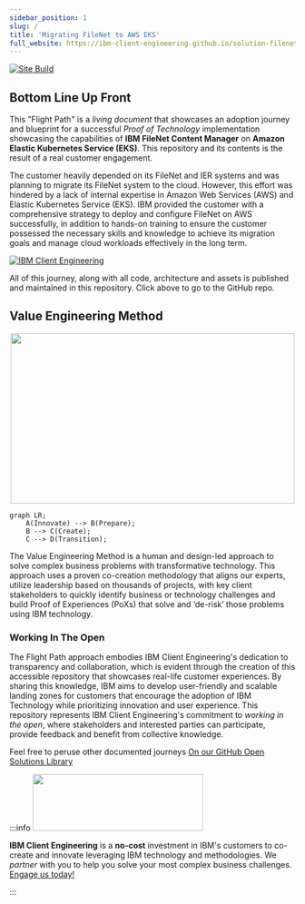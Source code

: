 ```yaml
---
sidebar_position: 1
slug: /
title: 'Migrating FileNet to AWS EKS'
full_website: https://ibm-client-engineering.github.io/solution-filenet-aws/
---
```

[![Site Build](https://github.com/ibm-client-engineering/solution-filenet-aws/actions/workflows/deploy.yml/badge.svg)](https://github.com/ibm-client-engineering/solution-filenet-aws/actions/workflows/deploy.yml)  

## Bottom Line Up Front

This "Flight Path" is a _living document_ that showcases an adoption journey and blueprint for a successful _Proof of Technology_ implementation showcasing the capabilities of  **IBM FileNet Content Manager** on **Amazon Elastic Kubernetes Service (EKS)**. This repository and its contents is the result of a real customer engagement.

The customer heavily depended on its FileNet and IER systems and was planning to migrate its FileNet system to the cloud. However, this effort was hindered by a lack of internal expertise in Amazon Web Services (AWS) and Elastic Kubernetes Service (EKS). IBM provided the customer with a comprehensive strategy to deploy and configure FileNet on AWS successfully, in addition to hands-on training to ensure the customer possessed the necessary skills and knowledge to achieve its migration goals and manage cloud workloads effectively in the long term.  

[![IBM Client Engineering](https://github-readme-stats.vercel.app/api/pin/?username=ibm-client-engineering&repo=solution-filenet-aws)](https://github.com/ibm-client-engineering/solution-filenet-aws)

All of this journey, along with all code, architecture and assets is published and maintained in this repository. Click above to go to the GitHub repo.

## Value Engineering Method

<center><img src="https://user-images.githubusercontent.com/95059/234157742-2ecebab2-e5b8-44e6-a2d8-666f8ad4dc24.svg" width="500" height="300" /></center>

```mermaid
graph LR;
    A(Innovate) --> B(Prepare);
    B --> C(Create);
    C --> D(Transition);
```

The Value Engineering Method is a human and design-led approach to solve complex business problems with transformative technology. This approach uses a proven co-creation methodology that aligns our experts, utilize leadership based on thousands of projects, with key client stakeholders to quickly identify business or technology challenges and build Proof of Experiences (PoXs) that solve and ‘de-risk’ those problems using IBM technology.

### Working In The Open

The Flight Path approach embodies IBM Client Engineering's dedication to transparency and collaboration, which is evident through the creation of this accessible repository that showcases real-life customer experiences. By sharing this knowledge, IBM aims to develop user-friendly and scalable landing zones for customers that encourage the adoption of IBM Technology while prioritizing innovation and user experience. This repository represents IBM Client Engineering's commitment to _working in the open_, where stakeholders and interested parties can participate, provide feedback and benefit from collective knowledge.

Feel free to peruse other documented journeys [On our GitHub Open Solutions Library](https://github.com/ibm-client-engineering)

:::info
<img src="https://user-images.githubusercontent.com/95059/166857681-99c92cdc-fa62-4141-b903-969bd6ec1a41.png" width="300" height="100" />

**IBM Client Engineering** is a **no-cost** investment in IBM's customers to co-create and innovate leveraging IBM technology and methodologies. We _partner_ with you to help you solve your most complex business challenges. [Engage us today!](https://www.ibm.com/client-engineering)

:::

